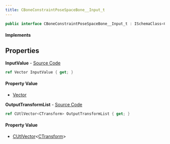 ```yaml
---
title: CBoneConstraintPoseSpaceBone__Input_t
---
```


```csharp
public interface CBoneConstraintPoseSpaceBone__Input_t : ISchemaClass<CBoneConstraintPoseSpaceBone__Input_t>, ISchemaField, ISchemaClass, INativeHandle
```

#### Implements

## Properties

**InputValue** - [Source Code](https://github.com/swiftly-solution/swiftlys2/blob/main/managed/src/SwiftlyS2.Generated/Schemas/Interfaces/CBoneConstraintPoseSpaceBone__Input_t.cs#L16)

```csharp
ref Vector InputValue { get; }
```

#### Property Value

- [Vector](/docs/api/shared/natives/vector)

**OutputTransformList** - [Source Code](https://github.com/swiftly-solution/swiftlys2/blob/main/managed/src/SwiftlyS2.Generated/Schemas/Interfaces/CBoneConstraintPoseSpaceBone__Input_t.cs#L18)

```csharp
ref CUtlVector<CTransform> OutputTransformList { get; }
```

#### Property Value

- [CUtlVector](/docs/api/shared/natives/cutlvector-1)<[CTransform](/docs/api/shared/natives/ctransform)>

